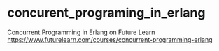 # concurent_programing_in_erlang
Concurrent Programming in Erlang on Future Learn https://www.futurelearn.com/courses/concurrent-programming-erlang
